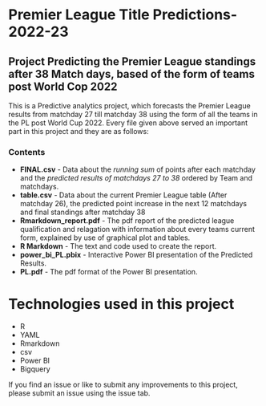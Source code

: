 # Premier League Title Predictions-2022-23
## Project Predicting the Premier League standings after 38 Match days, based of the form of teams post World Cop 2022

This is a Predictive analytics project, which forecasts the Premier League results from matchday 27 till matchday 38 using the form of all the teams in the PL post World 
Cup 2022. Every file given above served an important part in this project and they are as follows:

### Contents

* **FINAL.csv** - Data about the *running sum* of points after each matchday and the *predicted results of matchdays 27 to 38* ordered by Team and matchdays.
* **table.csv** - Data about the current Premier League table (After matchday 26), the predicted point increase in the next 12 matchdays and final standings after matchday 38
* **Rmarkdown_report.pdf** - The pdf report of the predicted league qualification and relagation with information about every teams current form, explained by use of graphical plot and tables.
* **R Markdown** - The text and code used to create the report.
* **power_bi_PL.pbix** - Interactive Power BI presentation of the Predicted Results.
* **PL.pdf** - The pdf format of the Power BI presentation.

# Technologies used in this project

* R
* YAML
* Rmarkdown
* csv
* Power BI
* Bigquery

If you find an issue or like to submit any improvements to this project, please submit an issue using the issue tab.
